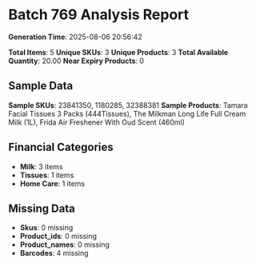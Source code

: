 # Batch 769 Analysis Report

**Generation Time**: 2025-08-06 20:56:42

**Total Items**: 5
**Unique SKUs**: 3
**Unique Products**: 3
**Total Available Quantity**: 20.00
**Near Expiry Products**: 0

## Sample Data
**Sample SKUs**: 23841350, 1180285, 32388381
**Sample Products**: Tamara Facial Tissues 3 Packs (444Tissues), The Milkman Long Life Full Cream Milk (1L), Frida Air Freshener With Oud Scent (460ml)

## Financial Categories
- **Milk**: 3 items
- **Tissues**: 1 items
- **Home Care**: 1 items

## Missing Data
- **Skus**: 0 missing
- **Product_ids**: 0 missing
- **Product_names**: 0 missing
- **Barcodes**: 4 missing
